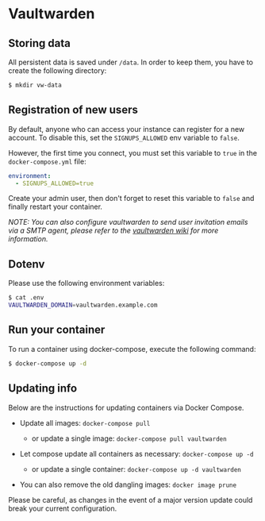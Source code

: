 # Vaultwarden

## Storing data

All persistent data is saved under `/data`.
In order to keep them, you have to create the following directory:

```sh
$ mkdir vw-data
```


## Registration of new users

By default, anyone who can access your instance can register for a new account. To disable this, set the `SIGNUPS_ALLOWED` env variable to `false`.

However, the first time you connect, you must set this variable to `true` in the `docker-compose.yml` file:

```yml
environment:
  - SIGNUPS_ALLOWED=true 
```

Create your admin user, then don't forget to reset this variable to `false` and finally restart your container.

*NOTE: You can also configure vaultwarden to send user invitation emails via a SMTP agent, please refer to the [vaultwarden wiki](https://github.com/dani-garcia/vaultwarden/wiki/SMTP-configuration) for more information.*

## Dotenv

Please use the following environment variables:

```sh
$ cat .env
VAULTWARDEN_DOMAIN=vaultwarden.example.com
```

## Run your container

To run a container using docker-compose, execute the following command:

```sh
$ docker-compose up -d
```

## Updating info

Below are the instructions for updating containers via Docker Compose.

- Update all images: `docker-compose pull`
  - or update a single image: `docker-compose pull vaultwarden`

- Let compose update all containers as necessary: `docker-compose up -d`
  - or update a single container: `docker-compose up -d vaultwarden`
- You can also remove the old dangling images: `docker image prune`

Please be careful, as changes in the event of a major version update could break your current configuration.
